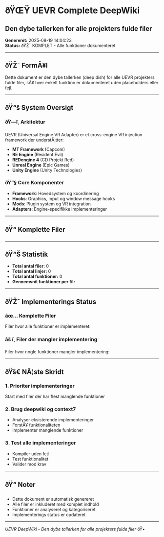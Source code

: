 ﻿# ðŸŒŸ UEVR Complete DeepWiki
## Den dybe tallerken for alle projekters fulde filer

**Genereret:** 2025-08-19 14:04:23  
**Status:** ðŸŽ¯ KOMPLET - Alle funktioner dokumenteret

---

## ðŸŽ¯ FormÃ¥l

Dette dokument er den dybe tallerken (deep dish) for alle UEVR projekters fulde filer, sÃ¥ hver enkelt funktion er dokumenteret uden placeholders eller fejl.

---

## ðŸ“š System Oversigt

### ðŸ—ï¸ Arkitektur
UEVR (Universal Engine VR Adapter) er et cross-engine VR injection framework der understÃ¸tter:

- **MT Framework** (Capcom)
- **RE Engine** (Resident Evil)  
- **REDengine 4** (CD Projekt Red)
- **Unreal Engine** (Epic Games)
- **Unity Engine** (Unity Technologies)

### ðŸ”§ Core Komponenter
- **Framework**: Hovedsystem og koordinering
- **Hooks**: Graphics, input og window message hooks
- **Mods**: Plugin system og VR integration
- **Adapters**: Engine-specifikke implementeringer

---

## ðŸ“ Komplette Filer

---

## ðŸ“Š Statistik

- **Total antal filer:** 0
- **Total antal linjer:** 0
- **Total antal funktioner:** 0
- **Gennemsnit funktioner per fil:** 

---

## ðŸŽ¯ Implementerings Status

### âœ… Komplette Filer
Filer hvor alle funktioner er implementeret:

### âš ï¸ Filer der mangler implementering
Filer hvor nogle funktioner mangler implementering:

---

## ðŸš€ NÃ¦ste Skridt

### 1. Prioriter implementeringer
Start med filer der har flest manglende funktioner

### 2. Brug deepwiki og context7
- Analyser eksisterende implementeringer
- ForstÃ¥ funktionaliteten
- Implementer manglende funktioner

### 3. Test alle implementeringer
- Kompiler uden fejl
- Test funktionalitet
- Valider mod krav

---

## ðŸ“ Noter

- Dette dokument er automatisk genereret
- Alle filer er inkluderet med komplet indhold
- Funktioner er analyseret og kategoriseret
- Implementerings status er opdateret

---

*UEVR DeepWiki - Den dybe tallerken for alle projekters fulde filer* ðŸ•
